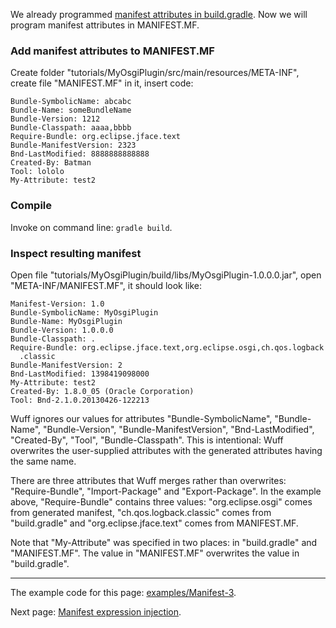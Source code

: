 We already programmed [manifest attributes in build.gradle](Manifest-attributes-in-build.gradle). Now we will program manifest attributes in MANIFEST.MF.

### Add manifest attributes to MANIFEST.MF

Create folder "tutorials/MyOsgiPlugin/src/main/resources/META-INF", create file "MANIFEST.MF" in it, insert code:

```
Bundle-SymbolicName: abcabc
Bundle-Name: someBundleName
Bundle-Version: 1212
Bundle-Classpath: aaaa,bbbb
Require-Bundle: org.eclipse.jface.text
Bundle-ManifestVersion: 2323
Bnd-LastModified: 8888888888888
Created-By: Batman
Tool: lololo
My-Attribute: test2
```

### Compile

Invoke on command line: `gradle build`.

### Inspect resulting manifest

Open file "tutorials/MyOsgiPlugin/build/libs/MyOsgiPlugin-1.0.0.0.jar", open "META-INF/MANIFEST.MF", it should look like:

```
Manifest-Version: 1.0
Bundle-SymbolicName: MyOsgiPlugin
Bundle-Name: MyOsgiPlugin
Bundle-Version: 1.0.0.0
Bundle-Classpath: .
Require-Bundle: org.eclipse.jface.text,org.eclipse.osgi,ch.qos.logback
  .classic
Bundle-ManifestVersion: 2
Bnd-LastModified: 1398419098000
My-Attribute: test2
Created-By: 1.8.0_05 (Oracle Corporation)
Tool: Bnd-2.1.0.20130426-122213
```

Wuff ignores our values for attributes "Bundle-SymbolicName", "Bundle-Name", "Bundle-Version", "Bundle-ManifestVersion", "Bnd-LastModified", "Created-By", "Tool", "Bundle-Classpath". This is intentional: Wuff overwrites the user-supplied attributes with the generated attributes having the same name.

There are three attributes that Wuff merges rather than overwrites: "Require-Bundle", "Import-Package" and "Export-Package". In the example above, "Require-Bundle" contains three values: "org.eclipse.osgi" comes from generated manifest, "ch.qos.logback.classic" comes from "build.gradle" and "org.eclipse.jface.text" comes from MANIFEST.MF.

Note that "My-Attribute" was specified in two places: in "build.gradle" and "MANIFEST.MF". The value in "MANIFEST.MF" overwrites the value in "build.gradle".

---

The example code for this page: [examples/Manifest-3](../tree/master/examples/Manifest-3).

Next page: [Manifest expression injection](Manifest-expression-injection).